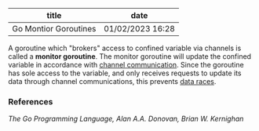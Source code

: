 | title | date |
|---|---|
| Go Montior Goroutines | 01/02/2023 16:28 |

A goroutine which "brokers" access to confined variable via channels is called
a **monitor goroutine**. The monitor goroutine will update the confined variable
in accordance with [channel communication](1671647418.md). Since the goroutine has sole access
to the variable, and only receives requests to update its data through channel 
communications, this prevents [data races](1672670147.md).

### References
_The Go Programming Language, Alan A.A. Donovan, Brian W. Kernighan_
